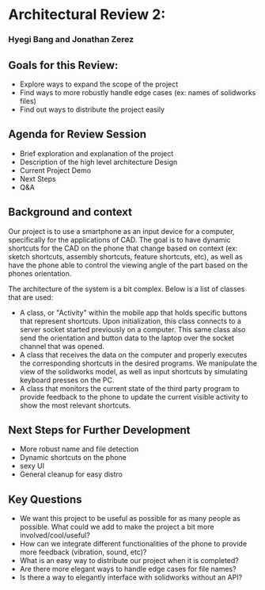 # Architectural Review 2:
### Hyegi Bang and Jonathan Zerez

## Goals for this Review:
* Explore ways to expand the scope of the project
* Find ways to more robustly handle edge cases (ex: names of solidworks files)
* Find out ways to distribute the project easily

## Agenda for Review Session
* Brief exploration and explanation of the project
* Description of the high level architecture Design
* Current Project Demo
* Next Steps
* Q&A

## Background and context
Our project is to use a smartphone as an input device for a computer, specifically for the applications of CAD. The goal is to have dynamic shortcuts for the CAD on the phone that change based on context (ex: sketch shortcuts, assembly shortcuts, feature shortcuts, etc), as well as have the phone able to control the viewing angle of the part based on the phones orientation.

The architecture of the system is a bit complex. Below is a list of classes that are used:
* A class, or "Activity" within the mobile app that holds specific buttons that represent shortcuts. Upon initialization, this class connects to a server socket started previously on a computer. This same class also send the orientation and button data to the laptop over the socket channel that was opened.
* A class that  receives the data on the computer and properly executes the corresponding shortcuts in the desired programs. We manipulate the view of the solidworks model, as well as input shortcuts by simulating keyboard presses on the PC.
* A class that monitors the current state of the third party program to provide feedback to the phone to update the current visible activity to show the most relevant shortcuts.

## Next Steps for Further Development
* More robust name and file detection
* Dynamic shortcuts on the phone
* sexy UI
* General cleanup for easy distro

## Key Questions
* We want this project to be useful as possible for as many people as possible. What could we add to make the project a bit more involved/cool/useful?
* How can we integrate different functionalities of the phone to provide more feedback (vibration, sound, etc)?
* What is an easy way to distribute our project when it is completed?
* Are there more elegant ways to handle edge cases for file names?
* Is there a way to elegantly interface with solidworks without an API?
